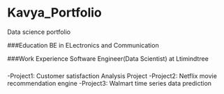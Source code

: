 # Kavya_Portfolio
Data science portfolio

###Education
BE in ELectronics and Communication

###Work Experience
Software Engineer(Data Scientist) at Ltimindtree

###
-Project1: Customer satisfaction Analysis Project
-Project2: Netflix movie recommendation engine
-Project3: Walmart time series data prediction

